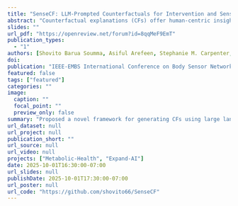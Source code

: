 ```yaml
---
title: "SenseCF: LLM-Prompted Counterfactuals for Intervention and Sensor Data Augmentation"
abstract: "Counterfactual explanations (CFs) offer human-centric insights into machine learning predictions by highlighting minimal changes required to alter an outcome. Therefore, CFs can be used as (i) interventions for abnormality prevention and (ii) augmented data for training robust models. In this work, we explore large language models (LLMs), specifically GPT-4o-mini, for generating CFs in a zero-shot and three-shot setting. We evaluate our approach on two datasets: the AI-Readi flagship dataset for stress prediction and a public dataset for heart disease detection. Compared to traditional methods such as DiCE, CFNOW, and NICE, our few-shot LLM-based approach achieves high plausibility (up to 99%), strong validity (up to 0.99), and competitive sparsity. Moreover, using LLM-generated CFs as augmented samples improves downstream classifier performance (an average accuracy gain of 5%), especially in low-data regimes. This demonstrates the potential of prompt-based generative techniques to enhance explainability and robustness in clinical and physiological prediction tasks. Code base: [github.com/shovito66/SenseCF](https://github.com/shovito66/SenseCF)."
slides: ""
url_pdf: "https://openreview.net/forum?id=8qqMeF9EmT"
publication_types:
  - "1"
authors: [Shovito Barua Soumma, Asiful Arefeen, Stephanie M. Carpenter, Melanie Hingle, Hassan Ghasemzadeh]
doi: 
publication: "IEEE-EMBS International Conference on Body Sensor Networks (BSN), November 3–5, 2025, Los Angeles, CA"
featured: false
tags: ["featured"]
categories: ""
image:
  caption: ""
  focal_point: ""
  preview_only: false
summary: "Proposed a novel framework for generating CFs using large language models (LLMs), with a focus on structured sensor-derived datasets in health and physiological monitoring"
url_dataset: null
url_project: null
publication_short: ""
url_source: null
url_video: null
projects: ["Metabolic-Health", "Expand-AI"]
date: 2025-10-01T16:30:00-07:00
url_slides: null
publishDate: 2025-10-01T17:30:00-07:00
url_poster: null
url_code: "https://github.com/shovito66/SenseCF"
---
```

